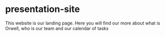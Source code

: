 # presentation-site
This website is our landing page. Here you will find our more about what is Orwell, who is our team and our calendar of tasks
